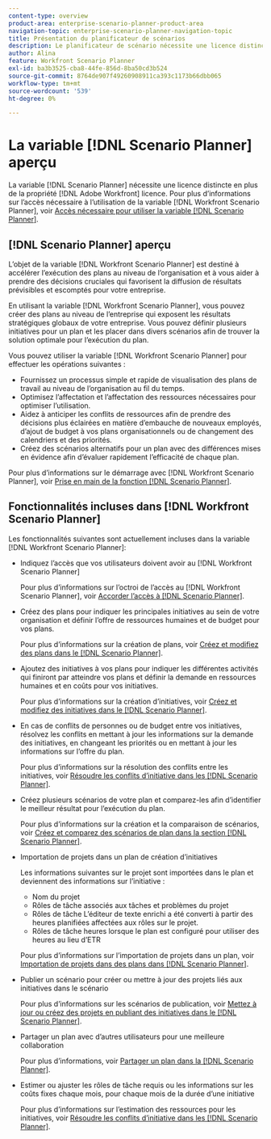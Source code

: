 ```yaml
---
content-type: overview
product-area: enterprise-scenario-planner-product-area
navigation-topic: enterprise-scenario-planner-navigation-topic
title: Présentation du planificateur de scénarios
description: Le planificateur de scénario nécessite une licence distincte en plus de la licence Adobe Workfront.
author: Alina
feature: Workfront Scenario Planner
exl-id: ba3b3525-cba8-44fe-856d-8ba50cd3b524
source-git-commit: 8764de907f49260908911ca393c1173b66dbb065
workflow-type: tm+mt
source-wordcount: '539'
ht-degree: 0%

---
```


# La variable [!DNL Scenario Planner] aperçu

<!-- Audited: 1/2024 -->

La variable [!DNL Scenario Planner] nécessite une licence distincte en plus de la propriété [!DNL Adobe Workfront] licence.
Pour plus d’informations sur l’accès nécessaire à l’utilisation de la variable [!DNL Workfront Scenario Planner], voir [Accès nécessaire pour utiliser la variable [!DNL Scenario Planner]](access-needed-to-use-sp.md).

## [!DNL Scenario Planner] aperçu

L’objet de la variable [!DNL Workfront Scenario Planner] est destiné à accélérer l’exécution des plans au niveau de l’organisation et à vous aider à prendre des décisions cruciales qui favorisent la diffusion de résultats prévisibles et escomptés pour votre entreprise.

En utilisant la variable [!DNL Workfront Scenario Planner], vous pouvez créer des plans au niveau de l’entreprise qui exposent les résultats stratégiques globaux de votre entreprise. Vous pouvez définir plusieurs initiatives pour un plan et les placer dans divers scénarios afin de trouver la solution optimale pour l’exécution du plan.

Vous pouvez utiliser la variable [!DNL Workfront Scenario Planner] pour effectuer les opérations suivantes :

* Fournissez un processus simple et rapide de visualisation des plans de travail au niveau de l’organisation au fil du temps.
* Optimisez l’affectation et l’affectation des ressources nécessaires pour optimiser l’utilisation.
* Aidez à anticiper les conflits de ressources afin de prendre des décisions plus éclairées en matière d’embauche de nouveaux employés, d’ajout de budget à vos plans organisationnels ou de changement des calendriers et des priorités.
* Créez des scénarios alternatifs pour un plan avec des différences mises en évidence afin d’évaluer rapidement l’efficacité de chaque plan.

Pour plus d’informations sur le démarrage avec [!DNL Workfront Scenario Planner], voir [Prise en main de la fonction [!DNL Scenario Planner]](../scenario-planner/get-started-with-scenario-planning.md).

## Fonctionnalités incluses dans [!DNL Workfront Scenario Planner]

Les fonctionnalités suivantes sont actuellement incluses dans la variable [!DNL Workfront Scenario Planner]:

* Indiquez l’accès que vos utilisateurs doivent avoir au [!DNL Workfront Scenario Planner]

  Pour plus d’informations sur l’octroi de l’accès au [!DNL Workfront Scenario Planner], voir [Accorder l’accès à [!DNL Scenario Planner]](../administration-and-setup/add-users/configure-and-grant-access/grant-access-sp.md).

* Créez des plans pour indiquer les principales initiatives au sein de votre organisation et définir l’offre de ressources humaines et de budget pour vos plans.

  Pour plus d’informations sur la création de plans, voir [Créez et modifiez des plans dans le [!DNL Scenario Planner]](../scenario-planner/create-and-edit-plans.md).

* Ajoutez des initiatives à vos plans pour indiquer les différentes activités qui finiront par atteindre vos plans et définir la demande en ressources humaines et en coûts pour vos initiatives.

  Pour plus d’informations sur la création d’initiatives, voir [Créez et modifiez des initiatives dans le [!DNL Scenario Planner]](../scenario-planner/create-and-edit-initiatives.md).

* En cas de conflits de personnes ou de budget entre vos initiatives, résolvez les conflits en mettant à jour les informations sur la demande des initiatives, en changeant les priorités ou en mettant à jour les informations sur l’offre du plan.

  Pour plus d’informations sur la résolution des conflits entre les initiatives, voir [Résoudre les conflits d’initiative dans les [!DNL Scenario Planner]](../scenario-planner/resolve-conflicts-in-sp.md).

* Créez plusieurs scénarios de votre plan et comparez-les afin d’identifier le meilleur résultat pour l’exécution du plan.

  Pour plus d’informations sur la création et la comparaison de scénarios, voir [Créez et comparez des scénarios de plan dans la section [!DNL Scenario Planner]](../scenario-planner/create-and-compare-scenarios-for-a-plan.md).

* Importation de projets dans un plan de création d’initiatives

  Les informations suivantes sur le projet sont importées dans le plan et deviennent des informations sur l’initiative :

   * Nom du projet
   * Rôles de tâche associés aux tâches et problèmes du projet
   * Rôles de tâche L’éditeur de texte enrichi a été converti à partir des heures planifiées affectées aux rôles sur le projet.
   * Rôles de tâche heures lorsque le plan est configuré pour utiliser des heures au lieu d’ETR

  Pour plus d’informations sur l’importation de projets dans un plan, voir [Importation de projets dans des plans dans [!DNL Scenario Planner]](../scenario-planner/import-projects-to-plans.md).

* Publier un scénario pour créer ou mettre à jour des projets liés aux initiatives dans le scénario

  Pour plus d’informations sur les scénarios de publication, voir [Mettez à jour ou créez des projets en publiant des initiatives dans le [!DNL Scenario Planner]](../scenario-planner/publish-scenarios-update-projects.md).

* Partager un plan avec d’autres utilisateurs pour une meilleure collaboration

  Pour plus d’informations, voir [Partager un plan dans la [!DNL Scenario Planner]](../scenario-planner/share-a-plan.md).

* Estimer ou ajuster les rôles de tâche requis ou les informations sur les coûts fixes chaque mois, pour chaque mois de la durée d’une initiative

  Pour plus d’informations sur l’estimation des ressources pour les initiatives, voir [Résoudre les conflits d’initiative dans les [!DNL Scenario Planner]](../scenario-planner/resolve-conflicts-in-sp.md).
